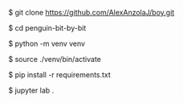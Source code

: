 $ git clone https://github.com/AlexAnzolaJ/boy.git

$ cd penguin-bit-by-bit

$ python -m venv venv

$ source ./venv/bin/activate

$ pip install -r requirements.txt

$ jupyter lab .
